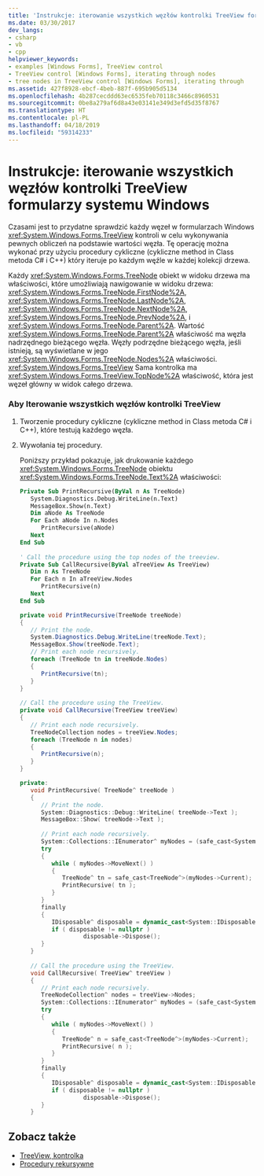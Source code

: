 ```yaml
---
title: 'Instrukcje: iterowanie wszystkich węzłów kontrolki TreeView formularzy systemu Windows'
ms.date: 03/30/2017
dev_langs:
- csharp
- vb
- cpp
helpviewer_keywords:
- examples [Windows Forms], TreeView control
- TreeView control [Windows Forms], iterating through nodes
- tree nodes in TreeView control [Windows Forms], iterating through
ms.assetid: 427f8928-ebcf-4beb-887f-695b905d5134
ms.openlocfilehash: 4b287cecddd63ec6535feb70118c3466c8960531
ms.sourcegitcommit: 0be8a279af6d8a43e03141e349d3efd5d35f8767
ms.translationtype: HT
ms.contentlocale: pl-PL
ms.lasthandoff: 04/18/2019
ms.locfileid: "59314233"
---
```

# <a name="how-to-iterate-through-all-nodes-of-a-windows-forms-treeview-control"></a>Instrukcje: iterowanie wszystkich węzłów kontrolki TreeView formularzy systemu Windows
Czasami jest to przydatne sprawdzić każdy węzeł w formularzach Windows <xref:System.Windows.Forms.TreeView> kontroli w celu wykonywania pewnych obliczeń na podstawie wartości węzła. Tę operację można wykonać przy użyciu procedury cykliczne (cykliczne method in Class metoda C# i C++) który iteruje po każdym węźle w każdej kolekcji drzewa.  
  
 Każdy <xref:System.Windows.Forms.TreeNode> obiekt w widoku drzewa ma właściwości, które umożliwiają nawigowanie w widoku drzewa: <xref:System.Windows.Forms.TreeNode.FirstNode%2A>, <xref:System.Windows.Forms.TreeNode.LastNode%2A>, <xref:System.Windows.Forms.TreeNode.NextNode%2A>, <xref:System.Windows.Forms.TreeNode.PrevNode%2A>, i <xref:System.Windows.Forms.TreeNode.Parent%2A>. Wartość <xref:System.Windows.Forms.TreeNode.Parent%2A> właściwość ma węzła nadrzędnego bieżącego węzła. Węzły podrzędne bieżącego węzła, jeśli istnieją, są wyświetlane w jego <xref:System.Windows.Forms.TreeNode.Nodes%2A> właściwości. <xref:System.Windows.Forms.TreeView> Sama kontrolka ma <xref:System.Windows.Forms.TreeView.TopNode%2A> właściwość, która jest węzeł główny w widok całego drzewa.  
  
### <a name="to-iterate-through-all-nodes-of-the-treeview-control"></a>Aby Iterowanie wszystkich węzłów kontrolki TreeView  
  
1. Tworzenie procedury cykliczne (cykliczne method in Class metoda C# i C++), które testują każdego węzła.  
  
2. Wywołania tej procedury.  
  
     Poniższy przykład pokazuje, jak drukowanie każdego <xref:System.Windows.Forms.TreeNode> obiektu <xref:System.Windows.Forms.TreeNode.Text%2A> właściwości:  
  
    ```vb  
    Private Sub PrintRecursive(ByVal n As TreeNode)  
       System.Diagnostics.Debug.WriteLine(n.Text)  
       MessageBox.Show(n.Text)  
       Dim aNode As TreeNode  
       For Each aNode In n.Nodes  
          PrintRecursive(aNode)  
       Next  
    End Sub  
  
    ' Call the procedure using the top nodes of the treeview.  
    Private Sub CallRecursive(ByVal aTreeView As TreeView)  
       Dim n As TreeNode  
       For Each n In aTreeView.Nodes  
          PrintRecursive(n)  
       Next  
    End Sub  
    ```  
  
    ```csharp  
    private void PrintRecursive(TreeNode treeNode)  
    {  
       // Print the node.  
       System.Diagnostics.Debug.WriteLine(treeNode.Text);  
       MessageBox.Show(treeNode.Text);  
       // Print each node recursively.  
       foreach (TreeNode tn in treeNode.Nodes)  
       {  
          PrintRecursive(tn);  
       }  
    }  
  
    // Call the procedure using the TreeView.  
    private void CallRecursive(TreeView treeView)  
    {  
       // Print each node recursively.  
       TreeNodeCollection nodes = treeView.Nodes;  
       foreach (TreeNode n in nodes)  
       {  
          PrintRecursive(n);  
       }  
    }  
    ```  
  
    ```cpp  
    private:  
       void PrintRecursive( TreeNode^ treeNode )  
       {  
          // Print the node.  
          System::Diagnostics::Debug::WriteLine( treeNode->Text );  
          MessageBox::Show( treeNode->Text );  
  
          // Print each node recursively.  
          System::Collections::IEnumerator^ myNodes = (safe_cast<System::Collections::IEnumerable^>(treeNode->Nodes))->GetEnumerator();  
          try  
          {  
             while ( myNodes->MoveNext() )  
             {  
                TreeNode^ tn = safe_cast<TreeNode^>(myNodes->Current);  
                PrintRecursive( tn );  
             }  
          }  
          finally  
          {  
             IDisposable^ disposable = dynamic_cast<System::IDisposable^>(myNodes);  
             if ( disposable != nullptr )  
                      disposable->Dispose();  
          }  
       }  
  
       // Call the procedure using the TreeView.  
       void CallRecursive( TreeView^ treeView )  
       {  
          // Print each node recursively.  
          TreeNodeCollection^ nodes = treeView->Nodes;  
          System::Collections::IEnumerator^ myNodes = (safe_cast<System::Collections::IEnumerable^>(nodes))->GetEnumerator();  
          try  
          {  
             while ( myNodes->MoveNext() )  
             {  
                TreeNode^ n = safe_cast<TreeNode^>(myNodes->Current);  
                PrintRecursive( n );  
             }  
          }  
          finally  
          {  
             IDisposable^ disposable = dynamic_cast<System::IDisposable^>(myNodes);  
             if ( disposable != nullptr )  
                      disposable->Dispose();  
          }  
       }  
    ```  
  
## <a name="see-also"></a>Zobacz także

- [TreeView, kontrolka](treeview-control-windows-forms.md)
- [Procedury rekursywne](~/docs/visual-basic/programming-guide/language-features/procedures/recursive-procedures.md)
